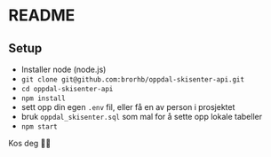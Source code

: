# README
## Setup
- Installer node (node.js)
- `git clone git@github.com:brorhb/oppdal-skisenter-api.git`
- `cd oppdal-skisenter-api`
- `npm install`
- sett opp din egen `.env` fil, eller få en av person i prosjektet
- bruk `oppdal_skisenter.sql` som mal for å sette opp lokale tabeller
- `npm start`

Kos deg 🤘🎉
